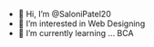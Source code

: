 - 👋 Hi, I’m @SaloniPatel20
- 👀 I’m interested in Web Designing
- 🌱 I’m currently learning ... BCA

<!---
SaloniPatel20/SaloniPatel20 is a ✨ special ✨ repository because its `README.md` (this file) appears on your GitHub profile.
You can click the Preview link to take a look at your changes.
--->

